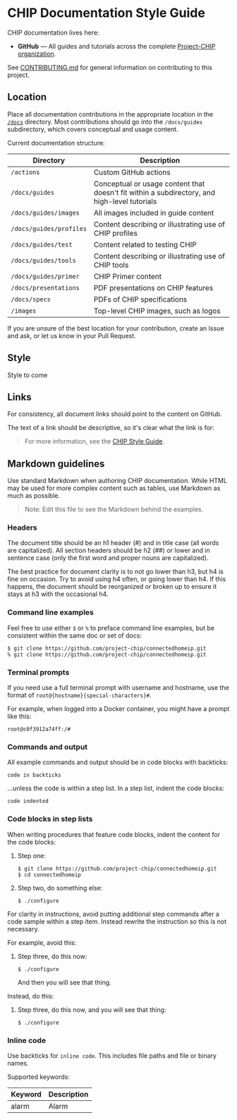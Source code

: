 # CHIP Documentation Style Guide

CHIP documentation lives here:

*   **GitHub** — All guides and tutorials across the complete [Project-CHIP organization](https://github/project-chip).

See [CONTRIBUTING.md](../CONTRIBUTING.md) for general information on contributing to this project.

## Location

Place all documentation contributions in the appropriate location in the [`/docs`](./) directory. Most contributions should go into the `/docs/guides` subdirectory, which covers conceptual and usage content.

Current documentation structure:

Directory | Description
----|----
`/actions` | Custom GitHub actions
`/docs/guides` | Conceptual or usage content that doesn't fit within a subdirectory, and high-level tutorials
`/docs/guides/images` | All images included in guide content
`/docs/guides/profiles` | Content describing or illustrating use of CHIP profiles
`/docs/guides/test` | Content related to testing CHIP
`/docs/guides/tools` | Content describing or illustrating use of CHIP tools
`/docs/guides/primer` | CHIP Primer content
`/docs/presentations` | PDF presentations on CHIP features
`/docs/specs` | PDFs of CHIP specifications
`/images` | Top-level CHIP images, such as logos

If you are unsure of the best location for your contribution, create an Issue and ask, or let us know in your Pull Request.


## Style

Style to come

## Links

For consistency, all document links should point to the content on GitHub.

The text of a link should be descriptive, so it's clear what the link is for:

> For more information, see the [CHIP Style Guide](./STYLE_GUIDE.md).

## Markdown guidelines

Use standard Markdown when authoring CHIP documentation. While HTML may be used for more complex content such as tables, use Markdown as much as possible. 

> Note: Edit this file to see the Markdown behind the examples.

### Headers

The document title should be an h1 header (#) and in title case (all words are capitalized). All section headers should be h2 (##) or lower and in sentence case (only the first word and proper nouns are capitalized).

The best practice for document clarity is to not go lower than h3, but h4 is fine on occasion. Try to avoid using h4 often, or going lower than h4. If this happens, the document should be reorganized or broken up to ensure it stays at h3 with the occasional h4.

### Command line examples

Feel free to use either `$` or `%` to preface command line examples, but be consistent within the same doc or set of docs:

```
$ git clone https://github.com/project-chip/connectedhomeip.git
% git clone https://github.com/project-chip/connectedhomeip.git
```

### Terminal prompts

If you need use a full terminal prompt with username and hostname, use the format of `root@{hostname}{special-characters}#`.

For example, when logged into a Docker container, you might have a prompt like this:
```
root@c0f3912a74ff:/#
```


### Commands and output

All example commands and output should be in code blocks with backticks:

```
code in backticks
```

...unless the code is within a step list. In a step list, indent the code blocks:

    code indented

### Code blocks in step lists

When writing procedures that feature code blocks, indent the content for the code blocks:

1.	Step one:

        $ git clone https://github.com/project-chip/connectedhomeip.git
        $ cd connectedhomeip

1.  Step two, do something else:

        $ ./configure

For clarity in instructions, avoid putting additional step commands after a code sample
within a step item. Instead rewrite the instruction so this is not necessary.

For example, avoid this:

1.  Step three, do this now:

        $ ./configure

    And then you will see that thing.

Instead, do this:

1.  Step three, do this now, and you will see that thing:

		$ ./configure

### Inline code

Use backticks for `inline code`. This includes file paths and file or binary names.


Supported keywords:

Keyword | Description
----|----
alarm | Alarm
